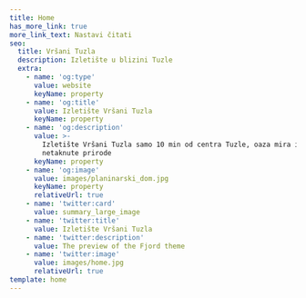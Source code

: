 ```yaml
---
title: Home
has_more_link: true
more_link_text: Nastavi čitati
seo:
  title: Vršani Tuzla
  description: Izletište u blizini Tuzle
  extra:
    - name: 'og:type'
      value: website
      keyName: property
    - name: 'og:title'
      value: Izletište Vršani Tuzla
      keyName: property
    - name: 'og:description'
      value: >-
        Izletište Vršani Tuzla samo 10 min od centra Tuzle, oaza mira i
        netaknute prirode
      keyName: property
    - name: 'og:image'
      value: images/planinarski_dom.jpg
      keyName: property
      relativeUrl: true
    - name: 'twitter:card'
      value: summary_large_image
    - name: 'twitter:title'
      value: Izletište Vršani Tuzla
    - name: 'twitter:description'
      value: The preview of the Fjord theme
    - name: 'twitter:image'
      value: images/home.jpg
      relativeUrl: true
template: home
---
```

